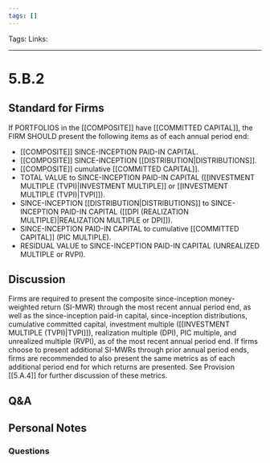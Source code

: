 ```yaml
---
tags: []
---
```

Tags:
Links: 
___
# 5.B.2
## Standard for Firms
If PORTFOLIOS in the [[COMPOSITE]] have [[COMMITTED CAPITAL]], the FIRM SHOULD present the following items as of each annual period end:
- [[COMPOSITE]] SINCE-INCEPTION PAID-IN CAPITAL.
- [[COMPOSITE]] SINCE-INCEPTION [[DISTRIBUTION|DISTRIBUTIONS]].
- [[COMPOSITE]] cumulative [[COMMITTED CAPITAL]].
- TOTAL VALUE to SINCE-INCEPTION PAID-IN CAPITAL ([[INVESTMENT MULTIPLE (TVPI)|INVESTMENT MULTIPLE]] or [[INVESTMENT MULTIPLE (TVPI)|TVPI]]).
- SINCE-INCEPTION [[DISTRIBUTION|DISTRIBUTIONS]] to SINCE-INCEPTION PAID-IN CAPITAL ([[DPI (REALIZATION MULTIPLE)|REALIZATION MULTIPLE or DPI]]).
- SINCE-INCEPTION PAID-IN CAPITAL to cumulative [[COMMITTED CAPITAL]] (PIC MULTIPLE).
- RESIDUAL VALUE to SINCE-INCEPTION PAID-IN CAPITAL (UNREALIZED MULTIPLE or RVPI).
## Discussion
Firms are required to present the composite since-inception money-weighted return (SI-MWR) through the most recent annual period end, as well as the since-inception paid-in capital, since-inception distributions, cumulative committed capital, investment multiple ([[INVESTMENT MULTIPLE (TVPI)|TVPI]]), realization multiple (DPI), PIC multiple, and unrealized multiple (RVPI), as of the most recent annual period end. If firms choose to present additional SI-MWRs through prior annual period ends, firms are recommended to also present the same metrics as of each additional period end for which returns are presented. See Provision [[5.A.4]] for further discussion of these metrics.
## Q&A

## Personal Notes

### Questions